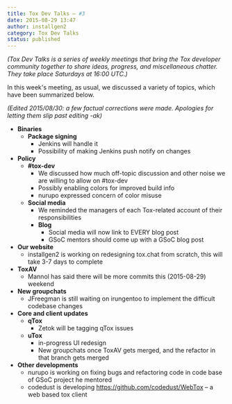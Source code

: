 ```yaml
---
title: Tox Dev Talks – #3
date: 2015-08-29 13:47
author: installgen2
category: Tox Dev Talks
status: published
---
```


_(Tox Dev Talks is a series of weekly meetings that bring the Tox
developer community together to share ideas, progress,
and miscellaneous chatter. They take place Saturdays at 16:00 UTC.)_

In this week's meeting, as usual, we discussed a variety of topics,
which have been summarized below.

_(Edited 2015/08/30: a few factual corrections were made. Apologies for
letting them slip past editing -ak)_

- **Binaries**
  - **Package signing**
    - Jenkins will handle it
    - Possibility of making Jenkins push notify on changes
- **Policy**
  - **\#tox-dev**
    - We discussed how much off-topic discussion and other noise
      we are willing to allow on \#tox-dev
    - Possibly enabling colors for improved build info
    - nurupo expressed concern of color misuse
  - **Social media**
    - We reminded the managers of each Tox-related account of
      their responsibilities
    - **Blog**
      - Social media will now link to EVERY blog post
      - GSoC mentors should come up with a GSoC blog post
- **Our website**
  - installgen2 is working on redesigning tox.chat from scratch,
    this will take 3-7 days to complete
- **ToxAV**
  - Mannol has said there will be more commits this (2015-08-29)
    weekend
- **New groupchats**
  - JFreegman is still waiting on irungentoo to implement the
    difficult codebase changes
- **Core and client updates**
  - **qTox**
    - Zetok will be tagging qTox issues
  - **uTox**
    - in-progress UI redesign
    - New groupchats once ToxAV gets merged, and the refactor in
      that branch gets merged
- **Other developments**
  - nurupo is working on fixing bugs and refactoring code in code
    base of GSoC project he mentored
  - codedust is developing <https://github.com/codedust/WebTox> – a
    web based tox client
